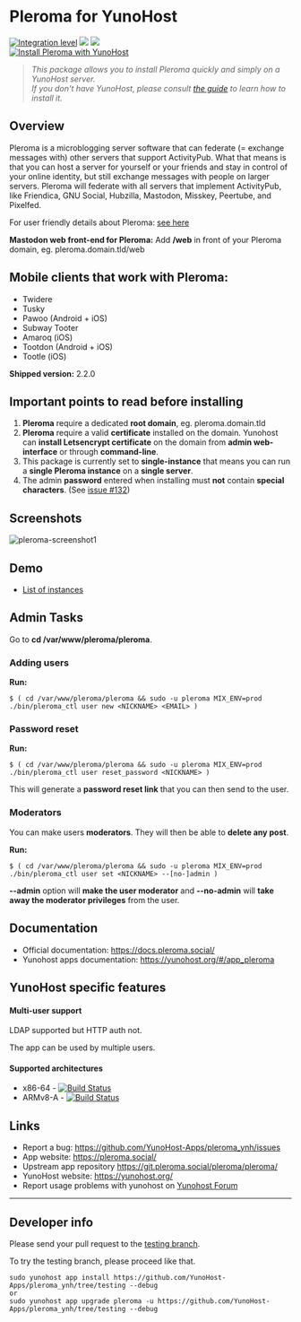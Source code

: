 # Pleroma for YunoHost

[![Integration level](https://dash.yunohost.org/integration/pleroma.svg)](https://dash.yunohost.org/appci/app/pleroma) ![](https://ci-apps.yunohost.org/ci/badges/pleroma.status.svg) ![](https://ci-apps.yunohost.org/ci/badges/pleroma.maintain.svg)  
[![Install Pleroma with YunoHost](https://install-app.yunohost.org/install-with-yunohost.svg)](https://install-app.yunohost.org/?app=pleroma)

> *This package allows you to install Pleroma quickly and simply on a YunoHost server.  
If you don't have YunoHost, please consult [the guide](https://yunohost.org/#/install) to learn how to install it.*

## Overview
Pleroma is a microblogging server software that can federate (= exchange messages with) other servers that support ActivityPub. What that means is that you can host a server for yourself or your friends and stay in control of your online identity, but still exchange messages with people on larger servers. Pleroma will federate with all servers that implement ActivityPub, like Friendica, GNU Social, Hubzilla, Mastodon, Misskey, Peertube, and Pixelfed.

For user friendly details about Pleroma: [see here](https://blog.soykaf.com/post/what-is-pleroma/)

**Mastodon web front-end for Pleroma:** Add **/web** in front of your Pleroma domain, eg. pleroma.domain.tld/web

## Mobile clients that work with Pleroma:

- Twidere
- Tusky
- Pawoo (Android + iOS)
- Subway Tooter
- Amaroq (iOS)
- Tootdon (Android + iOS)
- Tootle (iOS)

**Shipped version:** 2.2.0

## Important points to read before installing

1. **Pleroma** require a dedicated **root domain**, eg. pleroma.domain.tld
1. **Pleroma** require a valid **certificate** installed on the domain. Yunohost can **install Letsencrypt certificate** on the domain from **admin web-interface** or through **command-line**.
1. This package is currently set to **single-instance** that means you can run a **single Pleroma instance** on a **single server**.
1. The admin **password** entered when installing must **not** contain **special characters**. (See [issue #132](https://github.com/YunoHost-Apps/pleroma_ynh/issues/132))

## Screenshots

![pleroma-screenshot1](https://user-images.githubusercontent.com/30271971/52231733-ff136500-28ba-11e9-902a-18f80e627db3.png)

## Demo

* [List of instances](http://distsn.org/pleroma-instances.html)

## Admin Tasks
Go to **cd /var/www/pleroma/pleroma**.

### Adding users

**Run:**

    $ ( cd /var/www/pleroma/pleroma && sudo -u pleroma MIX_ENV=prod ./bin/pleroma_ctl user new <NICKNAME> <EMAIL> )

### Password reset

**Run:** 
    
    $ ( cd /var/www/pleroma/pleroma && sudo -u pleroma MIX_ENV=prod ./bin/pleroma_ctl user reset_password <NICKNAME> )
    
This will generate a **password reset link** that you can then send to the user.

### Moderators

You can make users **moderators**. They will then be able to **delete any post**.

**Run:**

    $ ( cd /var/www/pleroma/pleroma && sudo -u pleroma MIX_ENV=prod ./bin/pleroma_ctl user set <NICKNAME> --[no-]admin )

**--admin** option will **make the user moderator** and **--no-admin** will **take away the moderator privileges** from the user.

## Documentation

 * Official documentation: https://docs.pleroma.social/
 * Yunohost apps documentation: https://yunohost.org/#/app_pleroma

## YunoHost specific features

#### Multi-user support

LDAP supported but HTTP auth not.

The app can be used by multiple users.

#### Supported architectures

* x86-64 - [![Build Status](https://ci-apps.yunohost.org/ci/logs/pleroma%20%28Apps%29.svg)](https://ci-apps.yunohost.org/ci/apps/pleroma/)
* ARMv8-A - [![Build Status](https://ci-apps-arm.yunohost.org/ci/logs/pleroma%20%28Apps%29.svg)](https://ci-apps-arm.yunohost.org/ci/apps/pleroma/)

## Links

 * Report a bug: https://github.com/YunoHost-Apps/pleroma_ynh/issues
 * App website: https://pleroma.social/
 * Upstream app repository https://git.pleroma.social/pleroma/pleroma/
 * YunoHost website: https://yunohost.org/
 * Report usage problems with yunohost on [Yunohost Forum](https://forum.yunohost.org/c/support/apps)

---

## Developer info

Please send your pull request to the [testing branch](https://github.com/YunoHost-Apps/pleroma_ynh/tree/testing).

To try the testing branch, please proceed like that.
```
sudo yunohost app install https://github.com/YunoHost-Apps/pleroma_ynh/tree/testing --debug
or
sudo yunohost app upgrade pleroma -u https://github.com/YunoHost-Apps/pleroma_ynh/tree/testing --debug
```
